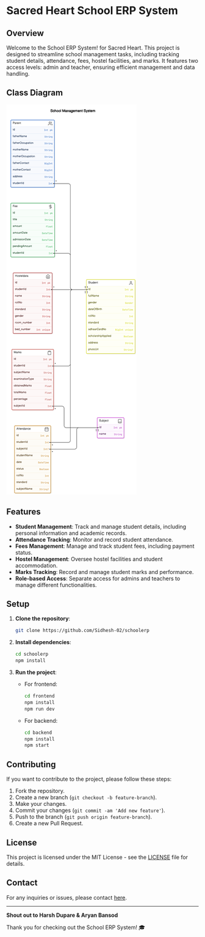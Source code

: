 # Sacred Heart School ERP System

## Overview

Welcome to the School ERP System! for Sacred Heart. This project is designed to streamline school management tasks, including tracking student details, attendance, fees, hostel facilities, and marks. It features two access levels: admin and teacher, ensuring efficient management and data handling.

## Class Diagram
![alt text](image.png)

## Features

- **Student Management**: Track and manage student details, including personal information and academic records.
- **Attendance Tracking**: Monitor and record student attendance.
- **Fees Management**: Manage and track student fees, including payment status.
- **Hostel Management**: Oversee hostel facilities and student accommodation.
- **Marks Tracking**: Record and manage student marks and performance.
- **Role-based Access**: Separate access for admins and teachers to manage different functionalities.

## Setup

1. **Clone the repository**:
    ```bash
    git clone https://github.com/Sidhesh-02/schoolerp
    ```
2. **Install dependencies**:
    ```bash
    cd schoolerp
    npm install
    ```
3. **Run the project**:

    - For frontend:
        ```bash
        cd frontend
        npm install
        npm run dev
        ```
    - For backend:
        ```bash
        cd backend
        npm install
        npm start
        ```

## Contributing

If you want to contribute to the project, please follow these steps:

1. Fork the repository.
2. Create a new branch (`git checkout -b feature-branch`).
3. Make your changes.
4. Commit your changes (`git commit -am 'Add new feature'`).
5. Push to the branch (`git push origin feature-branch`).
6. Create a new Pull Request.

## License

This project is licensed under the MIT License - see the [LICENSE](LICENSE) file for details.

## Contact

For any inquiries or issues, please contact [here](sidheshcreates@gmail.com).

---

**Shout out to Harsh Dupare & Aryan Bansod**

Thank you for checking out the School ERP System! 🎓
